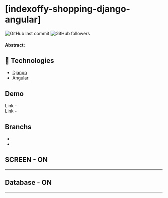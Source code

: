 # [indexoffy-shopping-django-angular]

![GitHub last commit](https://img.shields.io/github/last-commit/FernandoCelmer/indexoffy-shopping-django-angular) ![GitHub followers](https://img.shields.io/github/followers/FernandoCelmer?label=Fernando%20Celmer&style=social)

#### Abstract:

## 🚀 Technologies

- [Django](https://www.djangoproject.com/) 
- [Angular](https://angular.io/)

## Demo
Link - <br> 
Link - <br>

## Branchs
- <br> 
- <br> 

## SCREEN - ON 
________________________________
<p>

## Database - ON
________________________________
<p>
